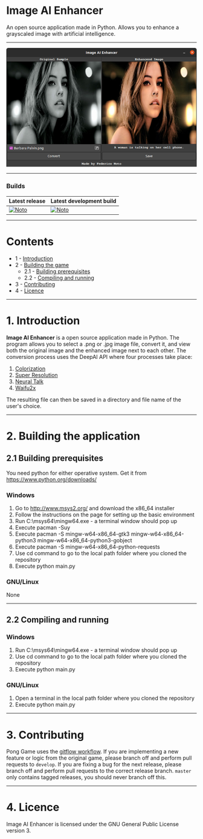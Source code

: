 # Image AI Enhancer
An open source application made in Python. Allows you to enhance a grayscaled image with artificial intelligence.

---

![ImageIAEnhancer.Cover](coverImage.png)

---

### Builds
| Latest release | Latest development build |
|----------------|--------------------------|
| [![Noto](https://img.shields.io/badge/master-v1.0-green.svg)](https://github.com/NotoFederico/ImageAIEnhancer/tree/main) | [![Noto](https://img.shields.io/badge/develop-v1.1+-blue.svg)](https://github.com/NotoFederico/ImageAIEnhancer/tree/dev) |

---

# Contents
- 1 - [Introduction](#1-introduction)
- 2 - [Building the game](#2-building-the-game)
  - 2.1 - [Building prerequisites](#21-building-prerequisites)
  - 2.2 - [Compiling and running](#22-compiling-and-running)
- 3 - [Contributing](#3-contributing)
- 4 - [Licence](#4-licence)

---

# 1. Introduction

**Image AI Enhancer** is a open source application made in Python. The program allows you to select a .png or .jpg image file, convert it, and view both the original image and the enhanced image next to each other. The conversion process uses the DeepAI API where four processes take place: 

1. [Colorization](https://deepai.org/api-docs/#image-colorization "Colorization")
2. [Super Resolution](https://deepai.org/api-docs/#super-resolution "Super Resolution")
3. [Neural Talk](https://deepai.org/api-docs/#neural-talk-2 "Neural Talk 2")
4. [Waifu2x](https://deepai.org/machine-learning-model/waifu2x "Waifu2x")

The resulting file can then be saved in a directory and file name of the user's choice.

---

# 2. Building the application

## 2.1 Building prerequisites

You need python for either operative system. Get it from https://www.python.org/downloads/

### Windows
1. Go to http://www.msys2.org/ and download the x86_64 installer
2. Follow the instructions on the page for setting up the basic environment
3. Run C:\msys64\mingw64.exe - a terminal window should pop up
4. Execute pacman -Suy
5. Execute pacman -S mingw-w64-x86_64-gtk3 mingw-w64-x86_64-python3 mingw-w64-x86_64-python3-gobject
6. Execute pacman -S mingw-w64-x86_64-python-requests
7. Use cd command to go to the local path folder where you cloned the repository
8. Execute python main.py

### GNU/Linux
None

---

## 2.2 Compiling and running

### Windows
1. Run C:\msys64\mingw64.exe - a terminal window should pop up
2. Use cd command to go to the local path folder where you cloned the repository
3. Execute python main.py

### GNU/Linux
1. Open a terminal in the local path folder where you cloned the repository
2. Execute python main.py

---

# 3. Contributing

Pong Game uses the [gitflow workflow](https://www.atlassian.com/git/tutorials/comparing-workflows#gitflow-workflow). If you are implementing a new feature or logic from the original game, please branch off and perform pull requests to ```develop```. If you are fixing a bug for the next release, please branch off and perform pull requests to the correct release branch. ```master``` only contains tagged releases, you should never branch off this.

---
# 4. Licence

Image AI Enhancer is licensed under the GNU General Public License version 3.

